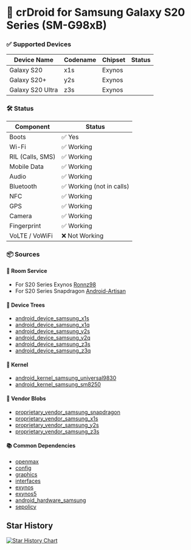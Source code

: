 # 📱 crDroid for Samsung Galaxy S20 Series (SM-G98xB)

### ✅ Supported Devices

| Device Name       | Codename | Chipset    | Status               |
|-------------------|----------|------------|----------------------|
| Galaxy S20        | x1s      | Exynos     |  |
| Galaxy S20+       | y2s      | Exynos     |  |
| Galaxy S20 Ultra  | z3s      | Exynos     |  |


### 🛠️ Status

| Component           | Status                   |
|---------------------|--------------------------|
| Boots               | ✅ Yes                   |
| Wi-Fi               | ✅ Working               |
| RIL (Calls, SMS)    | ✅ Working               |
| Mobile Data         | ✅ Working               |
| Audio               | ✅ Working               |
| Bluetooth           | ✅ Working (not in calls)|
| NFC                 | ✅ Working               |
| GPS                 | ✅ Working               |
| Camera              | ✅ Working               |
| Fingerprint         | ✅ Working               |
| VoLTE / VoWiFi      | ❌ Not Working           |

### 📦 Sources

#### 📁 Room Service
- For S20 Series Exynos [Ronnz98](https://github.com/Ronnz98)
- For S20 Series Snapdragon [Android-Artisan](https://github.com/Android-Artisan)

#### 📂 Device Trees
- [android_device_samsung_x1s](https://github.com/Ronnz98/android_device_samsung_x1s)
- [android_device_samsung_x1q](https://github.com/ArtisanROM/android_device_samsung_x1q)
- [android_device_samsung_y2s](https://github.com/Ronnz98/android_device_samsung_y2s)
- [android_device_samsung_y2q](https://github.com/ArtisanROM/android_device_samsung_y2q)
- [android_device_samsung_z3s](https://github.com/Ronnz98/android_device_samsung_z3s)
- [android_device_samsung_z3q](https://github.com/ArtisanROM/android_device_samsung_z3q)

#### 🧬 Kernel
- [android_kernel_samsung_universal9830](https://github.com/fcuzzocrea/android_kernel_samsung_universal9830)
- [android_kernel_samsung_sm8250](https://github.com/ArtisanROM/android_kernel_samsung_sm8250)

#### 🔧 Vendor Blobs
- [proprietary_vendor_samsung_snapdragon](https://github.com/ArtisanROM/proprietary_vendor_samsung)
- [proprietary_vendor_samsung_x1s](https://github.com/Ronnz98/proprietary_vendor_samsung_x1s)
- [proprietary_vendor_samsung_y2s](https://github.com/Ronnz98/proprietary_vendor_samsung_y2s)
- [proprietary_vendor_samsung_z3s](https://github.com/Ronnz98/proprietary_vendor_samsung_z3s)

#### 📚 Common Dependencies
- [openmax](https://github.com/LineageOS/android_hardware_samsung_slsi-linaro_openmax)
- [config](https://github.com/LineageOS/android_hardware_samsung_slsi-linaro_config)
- [graphics](https://github.com/LineageOS/android_hardware_samsung_slsi-linaro_graphics)
- [interfaces](https://github.com/LineageOS/android_hardware_samsung_slsi-linaro_interfaces)
- [exynos](https://github.com/LineageOS/android_hardware_samsung_slsi-linaro_exynos)
- [exynos5](https://github.com/LineageOS/android_hardware_samsung_slsi-linaro_exynos5)
- [android_hardware_samsung](https://github.com/Ronnz98/android_hardware_samsung)
- [sepolicy](https://github.com/Ronnz98/android_device_samsung_slsi_sepolicy)


## Star History

<a href="https://www.star-history.com/#Android-Artisan/crDroid&Date">
 <picture>
   <source media="(prefers-color-scheme: dark)" srcset="https://api.star-history.com/svg?repos=Android-Artisan/crDroid&type=Date&theme=dark" />
   <source media="(prefers-color-scheme: light)" srcset="https://api.star-history.com/svg?repos=Android-Artisan/crDroid&type=Date" />
   <img alt="Star History Chart" src="https://api.star-history.com/svg?repos=Android-Artisan/crDroid&type=Date" />
 </picture>
</a>

